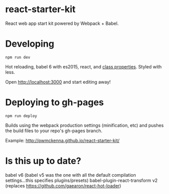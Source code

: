 # react-starter-kit

React web app start kit powered by Webpack + Babel.

# Developing

`npm run dev`

Hot reloading, babel 6 with es2015, react, and [class properties](https://github.com/pwmckenna/react-starter-kit/blob/eaad0d11399677d5182d5bdb09b68b6689780810/app/Components/Home.js#L7). Styled with less.

Open [http://localhost:3000](http://localhost:3000) and start editing away!

# Deploying to gh-pages

`npm run deploy`

Builds using the webpack production settings (minification, etc) and pushes the build files to your repo's gh-pages branch.

Example: http://pwmckenna.github.io/react-starter-kit/

# Is this up to date?

babel v6 (babel v5 was the one with all the default compilation settings...this specifies plugins/presets)
babel-plugin-react-transform v2 (replaces https://github.com/gaearon/react-hot-loader)
